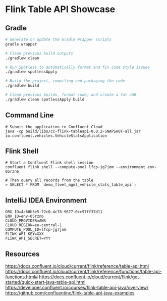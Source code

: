 # Flink Table API Showcase

## Gradle

```bash
# Generate or update the Gradle Wrapper scripts  
gradle wrapper  

# Clean previous build outputs
./gradlew clean

# Run Spotless to automatically format and fix code style issues  
./gradlew spotlessApply

# Build the project, compiling and packaging the code  
./gradlew build

# Clean previous builds, format code, and create a fat JAR
./gradlew clean spotlessApply build
```

## Command Line

```shell
# Submit the application to Confluent Cloud
java -cp build/libs/cc-flink-tableapi-0.0.2-SNAPSHOT-all.jar io.confluent.vehicles.VehicleStatsApplication
```

## Flink Shell

```shell
# Start a Confluent Flink shell session  
confluent flink shell --compute-pool lfcp-jg7jom --environment env-05rzn6  

# Then query all records from the table  
> SELECT * FROM `demo_fleet_mgmt_vehicle_stats_table_api`;

```

## IntelliJ IDEA Environment

```properties
ORG_ID=4c60b3e5-72c0-4c78-9677-0cc97ff37d11
ENV_ID=env-05rzn6
CLOUD_PROVIDER=AWS
CLOUD_REGION=eu-central-1
COMPUTE_POOL_ID=lfcp-jg7jom
FLINK_API_KEY=XXX
FLINK_API_SECRET=YYY
```

## Resources

https://docs.confluent.io/cloud/current/flink/reference/table-api.html
https://docs.confluent.io/cloud/current/flink/reference/functions/table-api-functions.html#
https://docs.confluent.io/cloud/current/flink/get-started/quick-start-java-table-api.html
https://developer.confluent.io/courses/flink-table-api-java/overview/
https://github.com/confluentinc/flink-table-api-java-examples
